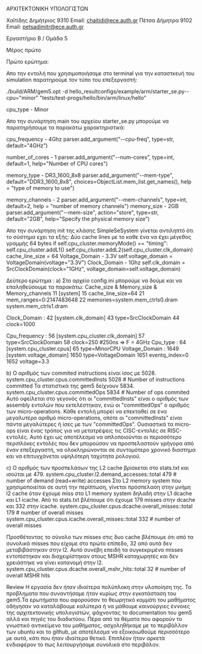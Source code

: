 ΑΡΧΙΤΕΚΤΟΝΙΚΗ ΥΠΟΛΟΓΙΣΤΩΝ


Χαϊτίδης Δημήτριος 9310
Email: chaitidi@ece.auth.gr
Πέτσα Δήμητρα 9102
Email: petsadimitr@ece.auth.gr

Εργαστήριο Β / Ομάδα 5

Μέρος πρώτο


Πρώτο ερώτημα: 

Απο την εντολή που χρησιμοποιήσαμε στο terminal για την καταστκευή του simulation παρατηρούμε τον τύπο του επεξεργαστή:

./build/ARM/gem5.opt -d hello_resultconfigs/example/arm/starter_se.py--cpu="minor" "tests/test-progs/hello/bin/arm/linux/hello"

cpu_type - Minor

Απο την συνάρτηση main του αρχείου starter_se.py μπορούμε να παρατηρήσουμε τα παρακάτω χαρακτηριστικά:

cpu_frequency - 4Ghz
parser.add_argument("--cpu-freq", type=str, default="4GHz")
 
number_of_cores - 1
parser.add_argument("--num-cores", type=int, default=1, help="Number of CPU cores")
 
memory_type - DR3_1600_8x8
parser.add_argument("--mem-type", default="DDR3_1600_8x8", choices=ObjectList.mem_list.get_names(), help = "type of memory to use")
 
memory_channels - 2
parser.add_argument("--mem-channels", type=int, default=2, help = "number of memory channels")
memory_size - 2GB
parser.add_argument("--mem-size", action="store", type=str, default="2GB", help="Specify the physical memory size")
 
Απο την συνάρτηση init της κλάσης SimpleSeSystem γίνεται αντιληπτό ότι το σύστημα εχει τα εξής:
Δύο cache lines με το καθε ένα να έχει μέγεθος γραμμής 64 bytes
if self.cpu_cluster.memoryMode() == "timing": self.cpu_cluster.addL1() self.cpu_cluster.addL2(self.cpu_cluster.clk_domain)
cache_line_size = 64
Voltage_Domain - 3.3V
self.voltage_domain = VoltageDomain(voltage="3.3V")
Clock_Domain - 1Ghz
self.clk_domain = SrcClockDomain(clock="1GHz", voltage_domain=self.voltage_domain)
 
Δεύτερο ερώτημα :
a)
Στο αρχείο config.ini μπορούμε να δούμε και να επαληθεύσουμε τα παρακάτω:
Cache_size & Memory_size & Memory_channels
11 [system]
15 cache_line_size=64
21 mem_ranges=0:2147483648
22 memories=system.mem_ctrls0.dram system.mem_ctrls1.dram
 
 
 
Clock_Domain :
42 [system.clk_domain]
43 type=SrcClockDomain
44 clock=1000
 
Cpu_frequency :
56 [system.cpu_cluster.clk_domain]
57 type=SrcClockDomain
58 clock=250 #250ns => F = 4GHz
Cpu_type :
64 [system.cpu_cluster.cpus]
65 type=MinorCPU
Voltage_Domain :
1649 [system.voltage_domain]
1650 type=VoltageDomain
1651 eventq_index=0
1652 voltage=3.3
 
 
b) 
Ο αριθμός των commited instructions είναι ίσος με 5028.
 system.cpu_cluster.cpus.committedInsts 5028 # Number of instructions committed
Τα στατιστικά της gem5 δείχνουν 5834.
system.cpu_cluster.cpus.committedOps 5834 # Number of ops commited
Αυτό οφείλεται στο γεγονός ότι οι "committedInsts" είναι ο αριθμός των assembly εντολών που εκτελέστηκαν, ενώ οι "committedOps" ο αριθμός των micro-operations. Κάθε εντολή μπορεί να επεκταθεί σε ένα μεγαλυτέρο αριθμό micro-operations, οπότε οι "committedInsts" είναι πάντα μεγαλύτερες ή ίσες με των "committedOps". Ουσιαστικά τα micro-ops είναι ένας τρόπος για να μετατρέψεις τις CISC-εντολές σε RISC-εντολές. Αυτό έχει ως αποτέλεσμα να απλοποιούνται οι περισσότερο περιπλόκες εντολές που δεν μπορούσαν να προσπελαστούν γρήγορα από έναν επεξεργαστή, να ολοκληρώνονται σε συντομότερο χρονικό διαστημα και να επιτυγχάνεται υψηλότερη ταχύτητα ρολογιού.
 
c)
Ο αριθμός των προσπελάσων της L2 cache βρίσκεται στο stats.txt και ισούται με 479.
system.cpu_cluster.l2.demand_accesses::total 479 # number of demand (read+write) accesses
Στο L2 memory system που χρησιμοποιείται σε αυτή την περίπτωση, γίνεται πρόσπελαση στην μνήμη l2 cache όταν έχουμε miss στο L1 memory system δηλαδή στην L1 dcache και L1 icache. Από το stats.txt βλέπουμε ότι έχουμε 179 misses στην dcache και 332 στην icache.
system.cpu_cluster.cpus.dcache.overall_misses::total 179 # number of overall misses
system.cpu_cluster.cpus.icache.overall_misses::total 332 # number of overall misses
 
Προσθέτοντας το σύνολο των misses στις δυο cache βλέπουμε ότι από τα συνολικά misses που είχαμε στο πρώτο επίπεδο, 32 από αυτά δεν μεταβιβάστηκαν στην l2. Αυτό συνέβη επειδή τα συγκεκριμένα misses εντοπίστηκαν και διαχειρίστηκαν στους MSHR καταχωρητές και δεν χρειάστηκε να γίνει κατανομή στην l2.
system.cpu_cluster.cpus.dcache.overall_mshr_hits::total 32 # number of overall MSHR hits




Review
H εργασία δεν ήταν ιδιαίτερα πολύπλοκη στην υλοποίηση της. Τα προβληματα που συναντήσαμε ήταν κυρίως στην εγκατάσταση του gem5.Τα ερωτήματα που αφορούσαν το θεωρητικό κομμάτι του μαθήματος οδήγησαν να καταλάβουμε καλύτερα ή να μάθουμε καινούργιες έννοιες της αρχιτεκτονικής υπολογιστών, ψάχνοντας το documentation του gem5 αλλά και πηγές του διαδικτύου. Πέρα από τα θέματα που αφορούν το γνωστικό αντικείμενο του μαθήματος, ασχοληθήκαμε με το περιβάλλον των ubuntu και το github, με αποτέλεσμα να εξοικοιωθούμε περισσότερο με αυτά, κάτι που ήταν ιδιαίτερα θετικό. Επιπλέον ήταν αρκετά ενδιαφέρον το πως λειτουργήσαμε συνολικά στο περιβάλον.
